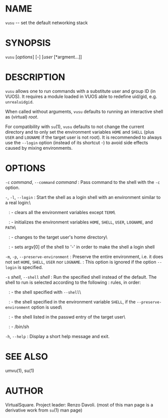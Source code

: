 <!--
.\" Copyright (C) 2019 VirtualSquare. Project Leader: Renzo Davoli
.\"
.\" This is free documentation; you can redistribute it and/or
.\" modify it under the terms of the GNU General Public License,
.\" as published by the Free Software Foundation, either version 2
.\" of the License, or (at your option) any later version.
.\"
.\" The GNU General Public License's references to "object code"
.\" and "executables" are to be interpreted as the output of any
.\" document formatting or typesetting system, including
.\" intermediate and printed output.
.\"
.\" This manual is distributed in the hope that it will be useful,
.\" but WITHOUT ANY WARRANTY; without even the implied warranty of
.\" MERCHANTABILITY or FITNESS FOR A PARTICULAR PURPOSE.  See the
.\" GNU General Public License for more details.
.\"
.\" You should have received a copy of the GNU General Public
.\" License along with this manual; if not, write to the Free
.\" Software Foundation, Inc., 51 Franklin St, Fifth Floor, Boston,
.\" MA 02110-1301 USA.
.\"
-->
# NAME

`vusu` -- set the default networking stack

# SYNOPSIS

`vusu` [*options*] [-] [*user* [*argment...]]

# DESCRIPTION

`vusu` allows one to run commands with a substitute user and group ID (in VUOS).
It requires a module loaded in VUOS able to redefine uid/gid, e.g. `unrealuidgid`.

When called without arguments, `vusu` defaults to running an interactive shell as
(virtual) *root*.

For compatibility with `su`(1), `vusu` defaults to not change the current
directory and to only set the environment variables `HOME` and `SHELL` (plus
`USER` and `LOGNAME` if the target user is not root).  It is recommended to
always use  the  `--login` option (instead of its shortcut -) to avoid side
effects caused by mixing environments.

# OPTIONS
  `-c` *command*, `--command` *command*
: Pass command to the shell with the `-c` option.

  `-`, `-l`, `--login`
: Start the shell as a login shell with an environment similar to a real login:\

  ` `
: \- clears all the environment variables except `TERM`\

  ` `
: \- initializes the environment variables `HOME`, `SHELL`, `USER`, `LOGNAME`, and `PATH`\

  ` `
: \- changes to the target user's home directory\

  ` `
: \- sets argv[0] of the shell to '-' in order to make the shell a login shell

   `-m`, `-p`, `--preserve-environment`
: Preserve  the  entire environment, i.e. it does not set `HOME`, `SHELL`, `USER` nor `LOGNAME`.
: This option is ignored if the option `--login` is specified.

   `-s` *shell*, `--shell` *shell*
: Run the specified shell instead of the default.  The shell to run  is  selected  according  to  the  following
: rules, in order:

  ` `
: \- the shell specified with `--shell`\

  ` `
: \- the shell specified in the environment variable `SHELL`, if the `--preserve-environment` option is used\

  ` `
: \- the shell listed in the passwd entry of the target user\

  ` `
: \- /bin/sh

  `-h`, `--help`
: Display a short help message and exit.

# SEE ALSO
umvu(1), su(1)

# AUTHOR
VirtualSquare. Project leader: Renzo Davoli.
(most of this man page is a derivative work from `su`(1) man page)
